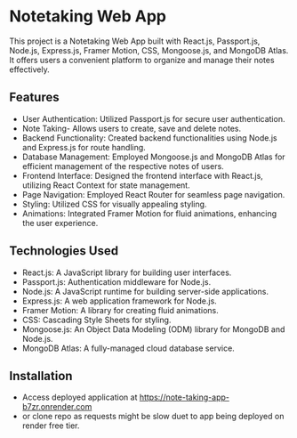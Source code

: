 # Notetaking Web App

This project is a Notetaking Web App built with React.js, Passport.js, Node.js, Express.js, Framer Motion, CSS, Mongoose.js, and MongoDB Atlas. It offers users a convenient platform to organize and manage their notes effectively.

## Features


- User Authentication: Utilized Passport.js for secure user authentication.
- Note Taking- Allows users to create, save and delete notes.
- Backend Functionality: Created backend functionalities using Node.js and Express.js for route handling.
- Database Management: Employed Mongoose.js and MongoDB Atlas for efficient management of the respective notes of users.
- Frontend Interface: Designed the frontend interface with React.js, utilizing React Context for state management.
- Page Navigation: Employed React Router for seamless page navigation.
- Styling: Utilized CSS for visually appealing styling.
- Animations: Integrated Framer Motion for fluid animations, enhancing the user experience.

## Technologies Used

- React.js: A JavaScript library for building user interfaces.
- Passport.js: Authentication middleware for Node.js.
- Node.js: A JavaScript runtime for building server-side applications.
- Express.js: A web application framework for Node.js.
- Framer Motion: A library for creating fluid animations.
- CSS: Cascading Style Sheets for styling.
- Mongoose.js: An Object Data Modeling (ODM) library for MongoDB and Node.js.
- MongoDB Atlas: A fully-managed cloud database service.

## Installation
- Access deployed application at https://note-taking-app-b7zr.onrender.com
- or clone repo as requests might be slow duet to app being deployed on render free tier.
